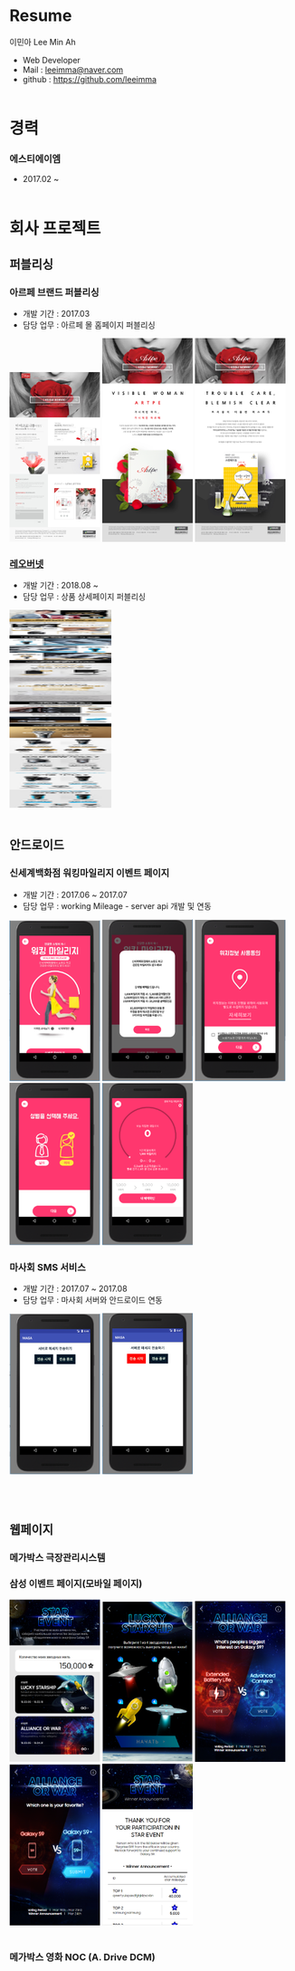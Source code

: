 # Resume

이민아 Lee Min Ah

- Web Developer
- Mail : leeimma@naver.com
- github : https://github.com/leeimma
 <br /> <br />
 
# 경력
### 에스티에이엠
* 2017.02 ~
 <br /> <br />
 
# 회사 프로젝트
## 퍼블리싱
### 아르페 브랜드 퍼블리싱
 - 개발 기간 : 2017.03
 - 담당 업무 : 아르페 몰 홈페이지 퍼블리싱
 
<img src="image/artpe/01_main.jpg" width="160"/> <img src="image/artpe/02_sub.jpg" width="160"/> <img src="image/artpe/03_sub.jpg" width="160"/> 

### <a href="image/leoburnett/20181123_11st_mobile.jpg" >레오버넷 </a>
 - 개발 기간 : 2018.08 ~
 - 담당 업무 : 상품 상세페이지 퍼블리싱
 
<img src="image/leoburnett/20181123_11st_mobile.jpg" width="180" height="350"/>
 <br /> <br />
 
## 안드로이드
### 신세계백화점 워킹마일리지 이벤트 페이지
 - 개발 기간 : 2017.06 ~ 2017.07
 - 담당 업무 : working Mileage - server api 개발 및 연동
 
<img src="image/working/00_sub.PNG" width="160"/> <img src="image/working/01_sub.PNG" width="160"/> <img src="image/working/02_sub.PNG" width="160"/> <img src="image/working/03_sub.PNG" width="160"/> <img src="image/working/04_sub.PNG" width="160"/> 

### 마사회 SMS 서비스 
 - 개발 기간 : 2017.07 ~ 2017.08
 - 담당 업무 : 마사회 서버와 안드로이드 연동
 
<img src="image/sms/01_main.PNG" width="160"/> <img src="image/sms/02_main.PNG" width="160"/> 

 <br /> <br />
 
 
## 웹페이지
### 메가박스 극장관리시스템

### 삼성 이벤트 페이지(모바일 페이지) 
<img src="image/S9EVENT/01_main.PNG" width="160"/> <img src="image/S9EVENT/02_sub.PNG" width="160"/> <img src="image/S9EVENT/03_sub.PNG" width="160"/> <img src="image/S9EVENT/04_sub.PNG" width="160"/> <img src="image/S9EVENT/05_sub.PNG" width="160"/>
 <br /> <br />
 
### 메가박스 영화 NOC (A. Drive DCM)



